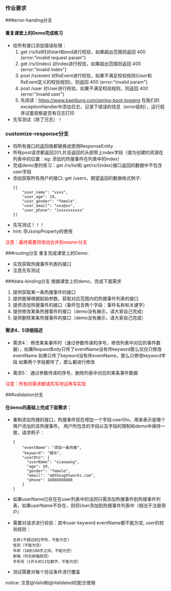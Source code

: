 ### 作业要求

###error-handing分支
#### 重复课堂上的Demo完成练习
* 给所有接口添加错误处理：
    1. get /rs/list时对start和end进行校验，如果超出范围则返回 400 {error:"invalid request param"}
    2. get /rs/{index} 对index进行校验，如果超出范围则返回 400 {error:"invalid index"}
    3. post /rs/event 对RsEvent进行校验，如果不满足校验规则(User和RsEvent定义的校验规则)，则返回 400 {error:"invalid param"}
    4. post /user 对User进行校验，如果不满足校验规则，则返回 400 {error:"invalid user"}
    5. 先阅读：https://www.baeldung.com/spring-boot-logging
       在我们的exceptionHandler中添加日志，记录下错误的信息（error级别），运行程序试着观察是否有日志打印
* 先写测试（除了日志）！


### customize-response分支
* 将所有接口的返回值都替换成使用ResponseEntity
* 所有post请求都返回201,并且返回的头部带上index字段（值为创建的资源在列表中的位置：eg: 添加的热搜事件在列表中的index）
* 完成demo里的练习：get /rs/list和 get/rs/{index}接口返回的数据中不包含user字段
* 添加获取所有用户的接口: get /users，期望返回的数据格式例子: 
    ```
    [{
        "user_name": "xxxx",
        "user_age": 19,
        "user_gender": "female",
        "user_email": "xxx@xx",
        "user_phone": "1xxxxxxxxxx"
    }]
* 先写测试！！！
* hint: @JsonpProperty的使用



<span style="color: red"> 注意：最终需要将改动合并到master分支 </span> 


###routing分支
重复完成课堂上的Demo:
* 实现获取热搜事件列表的接口
* 注意先写测试


###data-binding分支
根据课堂上的demo，完成下面需求
1. 提供获取某一条热搜事件的接口
2. 提供能够根据起始参数，获取对应范围内的热搜事件列表的接口
3. 提供添加热搜事件的接口（事件包含两个字段：事件名称和关键字）
4. 提供修改某条热搜事件的接口（demo没有展示，请大家自己完成）
5. 提供删除某条热搜事件的接口（demo没有展示，请大家自己完成）

#### 需求4、5详细描述

* 需求4： 修改某条事件时（通过参数传递的序号，修改列表中对应的事件数据），如果RequestBody只传了eventName没有传keyword那么仅仅只修改eventName
         如果只传了keyword没有传eventName，那么只修改keyword字段
         如果两个字段都传了，那么都进行修改
         
* 需求5： 通过参数传递的序号，删除列表中对应的某条事件数据

<span style="color: red"> 注意：所有的需求都请先写测试再写实现 </span> 


###validation分支
#### 在demo的基础上完成下面需求：
* 重构添加热搜的接口，热搜事件现在增加一个字段:userDto，用来表示是哪个用户添加的该热搜事件。
  用户所包含的字段以及字段的限制和demo中保持一致，请求例子：
  ```
  {
      "eventName": "添加一条热搜",
      "keyword": "娱乐",
      "userDto": {
        "userName": "xiaowang",
        "age": 19,
        "gender": "female",
        "email": "a@thoughtworks.com",
        "phone": 18888888888
      }
  }
  ``` 
  
* 如果userName已存在在user列表中的话则只需添加热搜事件到热搜事件列表，如果userName不存在，则将User添加到热搜事件列表中（相当于注册用户）
* 需要对请求进行校验：其中user keyword eventName都不能为空, user的校验规则：
    ```
  名称(不超过8位字符，不能为空)
  性别（不能为空）
  年龄（18到100岁之间，不能为空）
  邮箱（符合邮箱规范）
  手机号（1开头的11位数字，不能为空）
    ```
  
* 测试需要对每个验证条件进行覆盖

notice: 注意@Valid和@Validated的配合使用